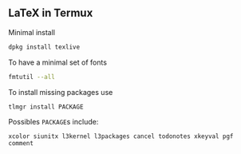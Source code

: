 ## LaTeX in Termux
Minimal install
```bash
dpkg install texlive
```
To have a minimal set of fonts
```bash
fmtutil --all
```
To install missing packages use
```bash
tlmgr install PACKAGE
```
Possibles `PACKAGE`s include:
```
xcolor siunitx l3kernel l3packages cancel todonotes xkeyval pgf comment
```
